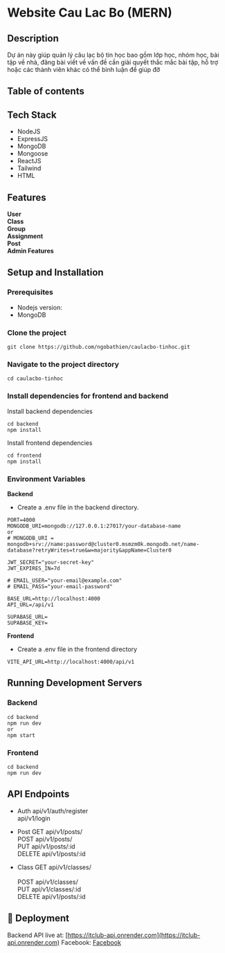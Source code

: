 # Website Cau Lac Bo (MERN)
## Description
Dự án này giúp quản lý câu lạc bộ tin học bao gồm lớp học, nhóm học, bài tập về nhà, đăng bài viết về vấn đề cần giải quyết thắc mắc bài tập, hỗ trợ hoặc các thành viên khác có thể bình luận để giúp đỡ 

## Table of contents

## Tech Stack
- NodeJS
- ExpressJS
- MongoDB
- Mongoose
- ReactJS
- Tailwind
- HTML

## Features

**User**  <br>
**Class**  <br>
**Group**  <br>
**Assignment**  <br>
**Post**  <br>
**Admin Features** <br>

## Setup and Installation
### Prerequisites
- Nodejs version:
- MongoDB

### Clone the project
```
git clone https://github.com/ngobathien/caulacbo-tinhoc.git
```

### Navigate to the project directory
```
cd caulacbo-tinhoc
```

### Install dependencies for frontend and backend
Install backend dependencies
```
cd backend
npm install
```

Install frontend dependencies
```
cd frontend
npm install
```

### Environment Variables
**Backend**
- Create a .env file in the backend directory.
```
PORT=4000
MONGODB_URI=mongodb://127.0.0.1:27017/your-database-name
or
# MONGODB_URI = mongodb+srv://name:password@cluster0.msmzm0k.mongodb.net/name-database?retryWrites=true&w=majority&appName=Cluster0

JWT_SECRET="your-secret-key"
JWT_EXPIRES_IN=7d

# EMAIL_USER="your-email@example.com"
# EMAIL_PASS="your-email-password"

BASE_URL=http://localhost:4000
API_URL=/api/v1

SUPABASE_URL=
SUPABASE_KEY=

```
**Frontend**
- Create a .env file in the frontend directory
```
VITE_API_URL=http://localhost:4000/api/v1
```

## Running Development Servers
### Backend
```
cd backend
npm run dev
or
npm start
```

### Frontend
```
cd backend
npm run dev
```

## API Endpoints <br>

- Auth
api/v1/auth/register <br>
api/v1/login <br>

- Post
GET api/v1/posts/ <br>
POST api/v1/posts/ <br>
PUT api/v1/posts/:id <br>
DELETE api/v1/posts/:id <br>

- Class
GET api/v1/classes/ <br>    
POST api/v1/classes/ <br>
PUT api/v1/classes/:id <br>
DELETE api/v1/posts/:id <br>

## 🚀 Deployment
Backend API live at: [https://itclub-api.onrender.com](https://itclub-api.onrender.com)
Facebook: [Facebook](facebook.com)

